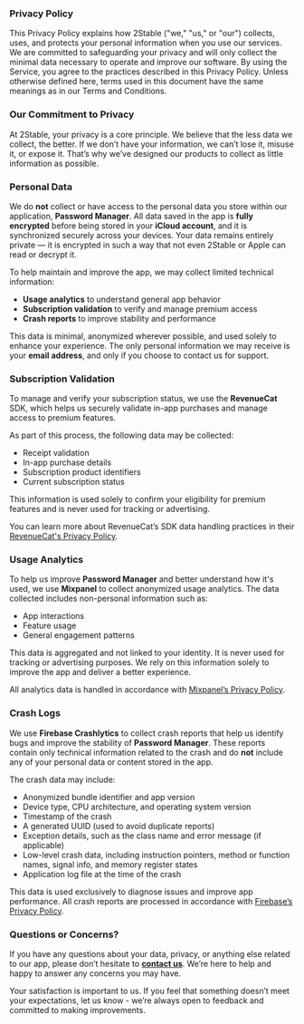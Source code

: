 ### Privacy Policy
This Privacy Policy explains how 2Stable ("we," "us," or "our") collects, uses, and protects your personal information when you use our services. We are committed to safeguarding your privacy and will only collect the minimal data necessary to operate and improve our software. By using the Service, you agree to the practices described in this Privacy Policy. Unless otherwise defined here, terms used in this document have the same meanings as in our Terms and Conditions.

### Our Commitment to Privacy
At 2Stable, your privacy is a core principle. We believe that the less data we collect, the better. If we don’t have your information, we can’t lose it, misuse it, or expose it. That’s why we’ve designed our products to collect as little information as possible.

### Personal Data
We do **not** collect or have access to the personal data you store within our application, **Password Manager**. All data saved in the app is **fully encrypted** before being stored in your **iCloud account**, and it is synchronized securely across your devices. Your data remains entirely private — it is encrypted in such a way that not even 2Stable or Apple can read or decrypt it.

To help maintain and improve the app, we may collect limited technical information:
- **Usage analytics** to understand general app behavior
- **Subscription validation** to verify and manage premium access
- **Crash reports** to improve stability and performance

This data is minimal, anonymized wherever possible, and used solely to enhance your experience. The only personal information we may receive is your **email address**, and only if you choose to contact us for support.

### Subscription Validation
To manage and verify your subscription status, we use the **RevenueCat** SDK, which helps us securely validate in-app purchases and manage access to premium features.

As part of this process, the following data may be collected:
- Receipt validation
- In-app purchase details
- Subscription product identifiers
- Current subscription status

This information is used solely to confirm your eligibility for premium features and is never used for tracking or advertising.

You can learn more about RevenueCat’s SDK data handling practices in their [RevenueCat's Privacy Policy](https://www.revenuecat.com/privacy/).

### Usage Analytics
To help us improve **Password Manager** and better understand how it's used, we use **Mixpanel** to collect anonymized usage analytics. The data collected includes non-personal information such as:
- App interactions
- Feature usage
- General engagement patterns

This data is aggregated and not linked to your identity. It is never used for tracking or advertising purposes. We rely on this information solely to improve the app and deliver a better experience.

All analytics data is handled in accordance with [Mixpanel’s Privacy Policy](https://mixpanel.com/legal/privacy-policy/).

### Crash Logs
We use **Firebase Crashlytics** to collect crash reports that help us identify bugs and improve the stability of **Password Manager**. These reports contain only technical information related to the crash and do **not** include any of your personal data or content stored in the app.

The crash data may include:
- Anonymized bundle identifier and app version
- Device type, CPU architecture, and operating system version
- Timestamp of the crash
- A generated UUID (used to avoid duplicate reports)
- Exception details, such as the class name and error message (if applicable)
- Low-level crash data, including instruction pointers, method or function names, signal info, and memory register states
- Application log file at the time of the crash

This data is used exclusively to diagnose issues and improve app performance. All crash reports are processed in accordance with [Firebase’s Privacy Policy](https://firebase.google.com/support/privacy).

### Questions or Concerns?
If you have any questions about your data, privacy, or anything else related to our app, please don’t hesitate to [**contact us**](passwords://contact?subject=Privacy). We’re here to help and happy to answer any concerns you may have.

Your satisfaction is important to us. If you feel that something doesn’t meet your expectations, let us know - we’re always open to feedback and committed to making improvements.